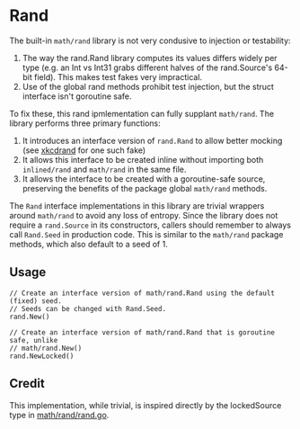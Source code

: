 # Rand
The built-in `math/rand` library is not very condusive to injection or testability:

1. The way the rand.Rand library computes its values differs widely per type (e.g.
   an Int vs Int31 grabs different halves of the rand.Source's 64-bit field). This
   makes test fakes very impractical.
2. Use of the global rand methods prohibit test injection, but the struct interface
   isn't goroutine safe.

To fix these, this rand ipmlementation can fully supplant `math/rand`. The library
performs three primary functions:

1. It introduces an interface version of `rand.Rand` to allow better mocking (see
   [xkcdrand](github.com/inlined/xkcdrand) for one such fake)
2. It allows this interface to be created inline without importing both `inlined/rand`
   and `math/rand` in the same file.
3. It allows the interface to be created with a goroutine-safe source, preserving
   the benefits of the package global `math/rand` methods.

The `Rand` interface implementations in this library are trivial wrappers around
`math/rand` to avoid any loss of entropy. Since the library does not require a
`rand.Source` in its constructors, callers should remember to always call `Rand.Seed`
in production code. This is similar to the `math/rand` package methods, which also
default to a seed of 1.

## Usage

```golang
// Create an interface version of math/rand.Rand using the default (fixed) seed.
// Seeds can be changed with Rand.Seed.
rand.New()

// Create an interface version of math/rand.Rand that is goroutine safe, unlike
// math/rand.New()
rand.NewLocked()
```

## Credit

This implementation, while trivial, is inspired directly by the lockedSource
type in [math/rand/rand.go](https://golang.org/src/math/rand/rand.go).